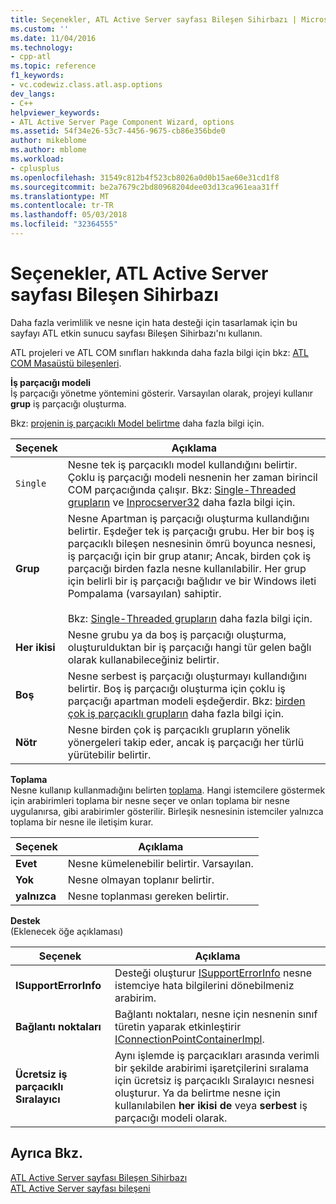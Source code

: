```yaml
---
title: Seçenekler, ATL Active Server sayfası Bileşen Sihirbazı | Microsoft Docs
ms.custom: ''
ms.date: 11/04/2016
ms.technology:
- cpp-atl
ms.topic: reference
f1_keywords:
- vc.codewiz.class.atl.asp.options
dev_langs:
- C++
helpviewer_keywords:
- ATL Active Server Page Component Wizard, options
ms.assetid: 54f34e26-53c7-4456-9675-cb86e356bde0
author: mikeblome
ms.author: mblome
ms.workload:
- cplusplus
ms.openlocfilehash: 31549c812b4f523cb8026a0d0b15ae60e31cd1f8
ms.sourcegitcommit: be2a7679c2bd80968204dee03d13ca961eaa31ff
ms.translationtype: MT
ms.contentlocale: tr-TR
ms.lasthandoff: 05/03/2018
ms.locfileid: "32364555"
---
```

# <a name="options-atl-active-server-page-component-wizard"></a>Seçenekler, ATL Active Server sayfası Bileşen Sihirbazı
Daha fazla verimlilik ve nesne için hata desteği için tasarlamak için bu sayfayı ATL etkin sunucu sayfası Bileşen Sihirbazı'nı kullanın.  
  
 ATL projeleri ve ATL COM sınıfları hakkında daha fazla bilgi için bkz: [ATL COM Masaüstü bileşenleri](../../atl/atl-com-desktop-components.md).  
  
 **İş parçacığı modeli**  
 İş parçacığı yönetme yöntemini gösterir. Varsayılan olarak, projeyi kullanır **grup** iş parçacığı oluşturma.  
  
 Bkz: [projenin iş parçacıklı Model belirtme](../../atl/specifying-the-threading-model-for-a-project-atl.md) daha fazla bilgi için.  
  
|Seçenek|Açıklama|  
|------------|-----------------|  
|`Single`|Nesne tek iş parçacıklı model kullandığını belirtir. Çoklu iş parçacığı modeli nesnenin her zaman birincil COM parçacığında çalışır. Bkz: [Single-Threaded grupların](http://msdn.microsoft.com/library/windows/desktop/ms680112) ve [Inprocserver32](http://msdn.microsoft.com/library/windows/desktop/ms682390) daha fazla bilgi için.|  
|**Grup**|Nesne Apartman iş parçacığı oluşturma kullandığını belirtir. Eşdeğer tek iş parçacığı grubu. Her bir boş iş parçacıklı bileşen nesnesinin ömrü boyunca nesnesi, iş parçacığı için bir grup atanır; Ancak, birden çok iş parçacığı birden fazla nesne kullanılabilir. Her grup için belirli bir iş parçacığı bağlıdır ve bir Windows ileti Pompalama (varsayılan) sahiptir.<br /><br /> Bkz: [Single-Threaded grupların](http://msdn.microsoft.com/library/windows/desktop/ms680112) daha fazla bilgi için.|  
|**Her ikisi**|Nesne grubu ya da boş iş parçacığı oluşturma, oluşturulduktan bir iş parçacığı hangi tür gelen bağlı olarak kullanabileceğiniz belirtir.|  
|**Boş**|Nesne serbest iş parçacığı oluşturmayı kullandığını belirtir. Boş iş parçacığı oluşturma için çoklu iş parçacığı apartman modeli eşdeğerdir. Bkz: [birden çok iş parçacıklı grupların](http://msdn.microsoft.com/library/windows/desktop/ms693421) daha fazla bilgi için.|  
|**Nötr**|Nesne birden çok iş parçacıklı grupların yönelik yönergeleri takip eder, ancak iş parçacığı her türlü yürütebilir belirtir.|  
  
 **Toplama**  
 Nesne kullanıp kullanmadığını belirten [toplama](http://msdn.microsoft.com/library/windows/desktop/ms686558). Hangi istemcilere göstermek için arabirimleri toplama bir nesne seçer ve onları toplama bir nesne uygulanırsa, gibi arabirimler gösterilir. Birleşik nesnesinin istemciler yalnızca toplama bir nesne ile iletişim kurar.  
  
|Seçenek|Açıklama|  
|------------|-----------------|  
|**Evet**|Nesne kümelenebilir belirtir. Varsayılan.|  
|**Yok**|Nesne olmayan toplanır belirtir.|  
|**yalnızca**|Nesne toplanması gereken belirtir.|  
  
 **Destek**  
 (Eklenecek öğe açıklaması)  
  
|Seçenek|Açıklama|  
|------------|-----------------|  
|**ISupportErrorInfo**|Desteği oluşturur [ISupportErrorInfo](../../atl/reference/isupporterrorinfoimpl-class.md) nesne istemciye hata bilgilerini dönebilmeniz arabirim.|  
|**Bağlantı noktaları**|Bağlantı noktaları, nesne için nesnenin sınıf türetin yaparak etkinleştirir [IConnectionPointContainerImpl](../../atl/reference/iconnectionpointcontainerimpl-class.md).|  
|**Ücretsiz iş parçacıklı Sıralayıcı**|Aynı işlemde iş parçacıkları arasında verimli bir şekilde arabirimi işaretçilerini sıralama için ücretsiz iş parçacıklı Sıralayıcı nesnesi oluşturur. Ya da belirtme nesne için kullanılabilen **her ikisi de** veya **serbest** iş parçacığı modeli olarak.|  
  
## <a name="see-also"></a>Ayrıca Bkz.  
 [ATL Active Server sayfası Bileşen Sihirbazı](../../atl/reference/atl-active-server-page-component-wizard.md)   
 [ATL Active Server sayfası bileşeni](../../atl/reference/adding-an-atl-active-server-page-component.md)

